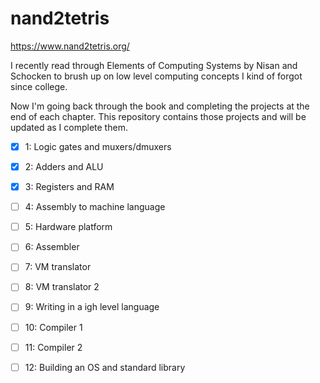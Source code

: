 # nand2tetris

https://www.nand2tetris.org/

I recently read through Elements of Computing Systems by Nisan and Schocken to brush up on low level computing concepts I kind of forgot since college.

Now I'm going back through the book and completing the projects at the end of each chapter. This repository contains those projects and will be updated as I complete them.


- [x] 1: Logic gates and muxers/dmuxers
- [x] 2: Adders and ALU
- [x] 3: Registers and RAM
- [ ] 4: Assembly to machine language
- [ ] 5: Hardware platform
- [ ] 6: Assembler
- [ ] 7: VM translator
- [ ] 8: VM translator 2
- [ ] 9: Writing in a igh level language
- [ ] 10: Compiler 1
- [ ] 11: Compiler 2
- [ ] 12: Building an OS and standard library

